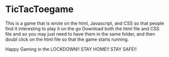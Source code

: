 # TicTacToegame
This is a game that is wrote on the html, Javascript, and CSS so that people find it interesting to play it on the go
Download both the html file and CSS file and so you may just need to have them in the same folder, 
and then doubl click on the html file so that the game starts running.

Happy Gaming in the LOCKDOWN!!
 STAY HOME!! STAY SAFE!!
